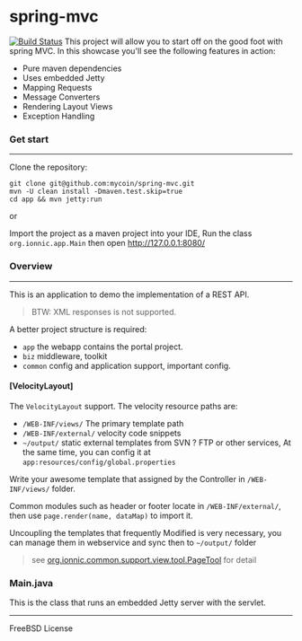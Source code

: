spring-mvc 
===

[![Build Status](https://travis-ci.org/mycoin/spring-mvc.svg?branch=master)](https://travis-ci.org/mycoin/spring-mvc)
This project will allow you to start off on the good foot with spring MVC. In this showcase you'll see the following features in action:

- Pure maven dependencies
- Uses embedded Jetty
- Mapping Requests
- Message Converters
- Rendering Layout Views
- Exception Handling


### Get start
---
Clone the repository:

```shell
git clone git@github.com:mycoin/spring-mvc.git
mvn -U clean install -Dmaven.test.skip=true
cd app && mvn jetty:run
```

or

Import the project as a maven project into your IDE, Run the class `org.ionnic.app.Main`
then open <http://127.0.0.1:8080/>


### Overview
---
This is an application to demo the implementation of a REST API.
> BTW: XML responses is not supported.

A better project structure is required:

- `app` the webapp contains the portal project.
- `biz` middleware, toolkit
- `common` config and application support, important config.

#### [VelocityLayout]

The `VelocityLayout` support. The velocity resource paths are:
- `/WEB-INF/views/` The primary template path
- `/WEB-INF/external/` velocity code snippets
- `~/output/` static external templates from SVN ? FTP or other services, At the same time, you can config it at `app:resources/config/global.properties`

Write your awesome template that assigned by the Controller in `/WEB-INF/views/` folder. 

Common modules such as header or footer locate in `/WEB-INF/external/`, then use `page.render(name, dataMap)` to import it.

Uncoupling the templates that frequently Modified is very necessary, you can manage them in webservice and sync then to `~/output/` folder

> see [org.ionnic.common.support.view.tool.PageTool](https://github.com/mycoin/spring-mvc/blob/master/common/src/main/java/org/ionnic/common/support/view/tool/PageTool.java) for detail

### Main.java

This is the class that runs an embedded Jetty server with the servlet. 

---

FreeBSD License